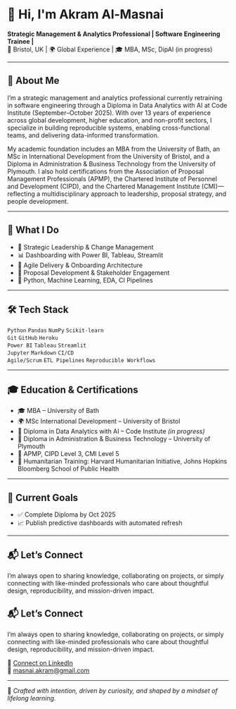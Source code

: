 # 👋 Hi, I'm Akram Al-Masnai

**Strategic Management & Analytics Professional | Software Engineering Trainee |**  
📍 Bristol, UK | 🌍 Global Experience | 🎓 MBA, MSc, DipAI (in progress)

---

## 🔹 About Me

I’m a strategic management and analytics professional currently retraining in software engineering through a Diploma in Data Analytics with AI at Code Institute (September–October 2025). With over 13 years of experience across global development, higher education, and non-profit sectors, I specialize in building reproducible systems, enabling cross-functional teams, and delivering data-informed transformation.

My academic foundation includes an MBA from the University of Bath, an MSc in International Development from the University of Bristol, and a Diploma in Administration & Business Technology from the University of Plymouth. I also hold certifications from the Association of Proposal Management Professionals (APMP), the Chartered Institute of Personnel and Development (CIPD), and the Chartered Management Institute (CMI)—reflecting a multidisciplinary approach to leadership, proposal strategy, and people development.


---

## 💼 What I Do

- 🧠 Strategic Leadership & Change Management  
- 📊 Dashboarding with Power BI, Tableau, Streamlit  
- 🧩 Agile Delivery & Onboarding Architecture  
- 📝 Proposal Development & Stakeholder Engagement  
- 🐍 Python, Machine Learning, EDA, CI Pipelines

---

## 🛠️ Tech Stack

`Python` `Pandas` `NumPy` `Scikit-learn`  
`Git` `GitHub` `Heroku`  
`Power BI` `Tableau` `Streamlit`  
`Jupyter` `Markdown` `CI/CD`  
`Agile/Scrum` `ETL Pipelines` `Reproducible Workflows`

---

## 🎓 Education & Certifications

- 🎓 MBA – University of Bath  
- 🌍 MSc International Development – University of Bristol  
- 📘 Diploma in Data Analytics with AI – Code Institute *(in progress)*  
- 🧾 Diploma in Administration & Business Technology – University of Plymouth  
- 🏅 APMP, CIPD Level 3, CMI Level 5  
- 🏥 Humanitarian Training: Harvard Humanitarian Initiative, Johns Hopkins Bloomberg School of Public Health

---

## 🚀 Current Goals

- ✅ Complete Diploma by Oct 2025   
- 📈 Publish predictive dashboards with automated refresh  


---

## 📬 Let’s Connect

I’m always open to sharing knowledge, collaborating on projects, or simply connecting with like-minded professionals who care about thoughtful design, reproducibility, and mission-driven impact.

## 📬 Let’s Connect

I’m always open to sharing knowledge, collaborating on projects, or simply connecting with like-minded professionals who care about thoughtful design, reproducibility, and mission-driven impact.
 
💼 [Connect on LinkedIn](https://www.linkedin.com/in/akram-al-masnai/)  
📧 masnai.akram@gmail.com  



---

🖤 *Crafted with intention, driven by curiosity, and shaped by a mindset of lifelong learning.*

